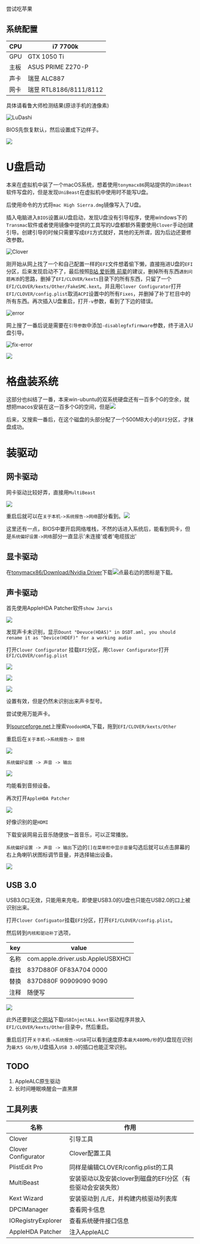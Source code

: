 尝试吃苹果



## 系统配置

| CPU  | i7 7700k    |
| ---- | ----------- |
| GPU  | GTX 1050 Ti |
| 主板 | ASUS PRIME Z270-P |
| 声卡    | 瑞昱 ALC887            |
| 网卡     | 瑞昱 RTL8186/8111/8112            |

具体请看鲁大师检测结果(原谅手机的渣像素)

![LuDashi](/images/20190513/LuDashi.jpg)

BIOS先恢复默认，然后设置成下边样子。

![](/images/20190513/BIOS-config.jpg)


# U盘启动

本来在虚拟机中装了一个macOS系统，想着使用`tonymacx86`网站提供的`UniBeast`软件写盘的，但是发现`UniBeast`在虚拟机中使用时不能写U盘。

后使用命令的方式将`mac High Sierra.dmg`镜像写入了U盘。

插入电脑进入`BIOS`设置从U盘启动，发现U盘没有引导程序，使用windows下的`Transmac`软件或者使用镜像中提供的工具写的U盘都额外需要使用`Clover`手动创建引导。创建引导的时候只需要写成`EFI`方式就好，其他的无所谓，因为后边还要修改参数。

![Clover](/images/20190513/Clover.png)

刚开始从网上找了一个和自己配置一样的`EFI`文件想着偷下懒，直接拖进U盘的`EFI`分区，后来发现启动不了，最后按照[B站 爱折腾 前辈](https://www.bilibili.com/video/av8653761?from=search&seid=87555593627717333)的建议，删掉所有东西`遇到问题再添`的思路，删掉了`EFI/CLOVER/kexts`目录下的所有东西，只留了一个`EFI/CLOVER/kexts/Other/FakeSMC.kext`。并且用`Clover Configurator`打开`EFI/CLOVER/config.plist`取消`ACPI`设置中的所有`Fixes`，并删掉了补丁栏目中的所有东西。再次插入U盘重启，打开`-v`参数，看到了下边的错误。

![error](/images/20190513/error.jpg)

网上搜了一番后说是需要在`引导参数`中添加`-disablegfxfirmware`参数，终于进入U盘引导。

![fix-error](/images/20190513/fix-error.png)

![](/images/20190513/machine-select.png)

# 格盘装系统

这部分也纠结了一番，本来win-ubuntu的双系统硬盘还有一百多个G的空余，就想把macos安装在这一百多个G的空间，但是![](/images/20190513/mopan-error.png)

后来，又搜索一番后，在这个磁盘的头部分配了一个500MB大小的`EFI`分区，才抹盘成功。

# 装驱动

## 网卡驱动

网卡驱动比较好弄，直接用`MultiBeast`

![](/images/20190513/Network.png)

重启后就可以在`关于本机->系统报告->网络`部分看到。![](images/20190513/Network-1.png)

这里还有一点，BIOS中要开启网络堆栈，不然的话进入系统后，能看到网卡，但是`系统偏好设置->网络`部分一直显示'未连接'或者'电缆拔出'

## 显卡驱动 

在[tonymacx86/Download/Nvidia Driver](https://www.tonymacx86.com/nvidia-drivers/)下载![](/images/20190513/NvidisDriver.png)点最右边的图标是下载。



## 声卡驱动

首先使用AppleHDA Patcher软件`show Jarvis`

![](/images/20190513/Audio-0.png)

发现声卡未识别，显示`Dount "Devuce(HDAS)" in DSDT.aml, you should rename it as "Device(HDEF)" for a working audio`

打开`Clover Configurator` 挂载`EFI`分区，用`Clover Configurator`打开`EFI/CLOVER/config.plist`

![](/images/20190513/Audio-1.png)

![](/images/20190513/Audio-2.png)

![](/images/20190513/Audio-3.png)

设置有效，但是仍然未识别出来声卡型号。

尝试使用万能声卡。

到[sourceforge.net](https://sourceforge.net/projects/voodoohda/)上搜索`VoodooHDA`,下载，拖到`EFI/CLOVER/kexts/Other`

重启后在`关于本机->系统报告-> 音频`

![](images/20190513/Audio-4.png)

`系统偏好设置 -> 声音 -> 输出`

![](/images/20190513/Audio-5.png)

均能看到音频设备。

再次打开`AppleHDA Patcher`

![](/images/20190513/Audio-6.png)



好像识别的是`HDMI`

下载安装网易云音乐随便放一首音乐，可以正常播放。

`系统偏好设置 -> 声音 -> 输出`下边的`[]在菜单栏中显示音量`勾选后就可以点击屏幕的右上角喇叭状图标调节音量，并选择输出设备。

![](/images/20190513/Audio-7.png)



## USB 3.0
USB3.0口无效，只能用来充电，即使是USB3.0的U盘也只能在USB2.0的口上被识别出来。  

打开`Clover Configuator`挂载`EFI`分区，打开`EFI/CLOVER/config.plist`。   

然后转到`内核和驱动补丁`选项，

|key|value|
|---|---|
| 名称 | com.apple.driver.usb.AppleUSBXHCI |
| 查找 | 837D880F 0F83A704 0000            |
|替换|837D880F 90909090 9090|
|注释|随便写|

![](/images/20190509/usb3.0.png)

此外还要到[这个网站](https://bitbucket.org/RehabMan/os-x-usb-inject-all/downloads/)下载`USBInjectALL.kext`驱动程序并放入`EFI/CLOVER/kexts/Other`目录中，然后重启。  

重启后打开`关于本机->系统报告->USB`可以看到速度原本`最大480Mb/秒`的U盘现在识别为`最大5 Gb/秒`,U盘插入`USB 3.0`的插口也能正常识别。

## TODO

1. AppleALC原生驱动
3. 长时间睡眠唤醒会一直黑屏

## 工具列表

| 名称   | 作用     |
| ------ | -------- |
| Clover | 引导工具 |
|Clover Configurator|Clover配置工具|
|PlistEdit Pro| 同样是编辑CLOVER/config.plist的工具|
|MultiBeast| 安装驱动以及安装clover到磁盘的EFI分区（有些驱动会安装失败）|
|Kext Wizard| 安装驱动到 /L/E，并构建内核驱动列表库|
|DPCIManager|查看网卡信息|
|IORegistryExplorer|查看系统硬件接口信息|
|AppleHDA Patcher| 注入AppleALC|


